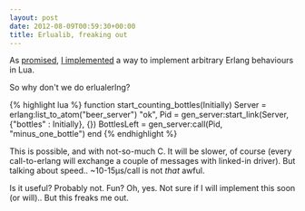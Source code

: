 ```yaml
---
layout: post
date: 2012-08-09T00:59:30+00:00
title: Erlualib, freaking out
---
```


As [promised], [I implemented][announcement] a way to implement arbitrary
Erlang behaviours in Lua.

So why don't we do erlualerlng?

{% highlight lua %}
function start_counting_bottles(Initially)
    Server = erlang:list_to_atom("beer_server")
    "ok", Pid = gen_server:start_link(Server, {"bottles" : Initially}, {})
    BottlesLeft = gen_server:call(Pid, "minus_one_bottle")
end
{% endhighlight %}

This is possible, and with not-so-much C. It will be slower, of course (every
call-to-erlang will exchange a couple of messages with linked-in driver). But
talking about speed.. ~10-15µs/call is not _that_ awful.

Is it useful? Probably not. Fun? Oh, yes. Not sure if I will implement this
soon (or will).. But this freaks me out.

[promised]: /tech/2012/06/erlang-behaviours-in-lua
[announcement]: http://erlang.org/pipermail/erlang-questions/2012-July/068244.html
